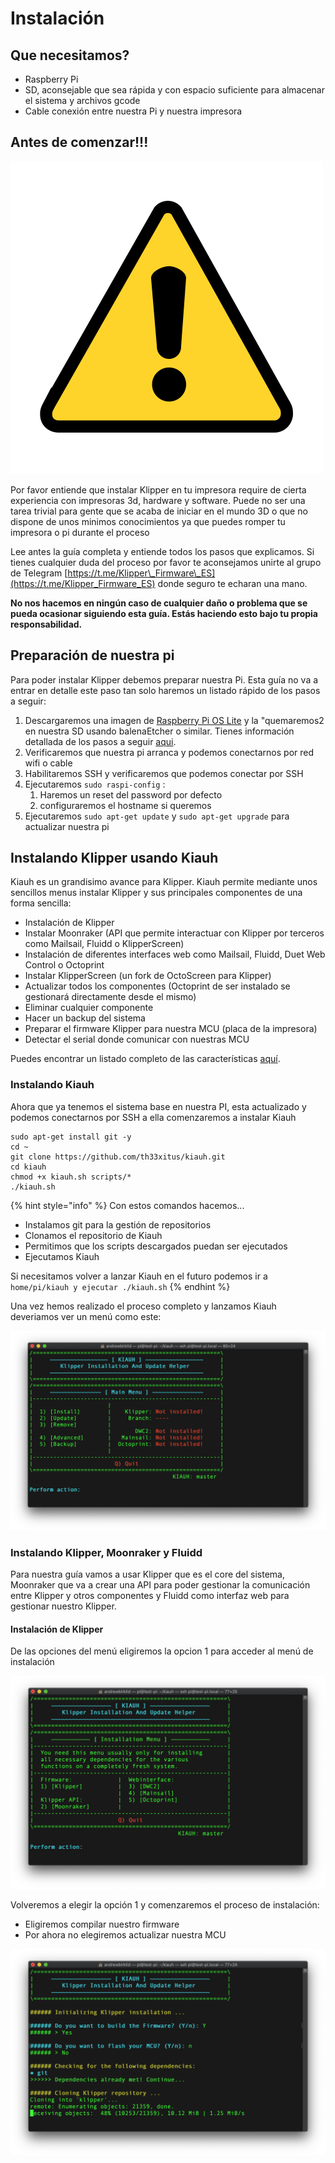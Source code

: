 # Instalación

## Que necesitamos?

* Raspberry Pi
* SD, aconsejable que sea rápida y con espacio suficiente para almacenar el sistema y archivos gcode
* Cable conexión entre nuestra Pi y nuestra impresora

## **Antes de comenzar!!!**

![](../.gitbook/assets/image%20%2844%29.png)

Por favor entiende que instalar Klipper en tu impresora require de cierta experiencia con impresoras 3d, hardware y software. Puede no ser una tarea trivial para gente que se acaba de iniciar en el mundo 3D o que no dispone de unos minimos conocimientos ya que puedes romper tu impresora o pi durante el proceso

Lee antes la guía completa y entiende todos los pasos que explicamos. Si tienes cualquier duda del proceso por favor te aconsejamos unirte al grupo de Telegram [https://t.me/Klipper\_Firmware\_ES](https://t.me/Klipper_Firmware_ES) donde seguro te echaran una mano.

**No nos hacemos en ningún caso de cualquier daño o problema que se pueda ocasionar siguiendo esta guía. Estás haciendo esto bajo tu propia responsabilidad.**

## Preparación de nuestra pi

Para poder instalar Klipper debemos preparar nuestra Pi. Esta guía no va a entrar en detalle este paso tan solo haremos un listado rápido de los pasos a seguir:

1. Descargaremos una imagen de [Raspberry Pi OS Lite](https://www.raspberrypi.org/documentation/installation/installing-images/README.md) y la "quemaremos2 en nuestra SD usando balenaEtcher o similar. Tienes información detallada de los pasos a seguir [aqui](https://3dwork.qitec.net/octoprint/instalacion/instalando-octoprint).
2. Verificaremos que nuestra pi arranca y podemos conectarnos por red wifi o cable
3. Habilitaremos SSH y verificaremos que podemos conectar por SSH
4. Ejecutaremos `sudo raspi-config` :
   1. Haremos un reset del password por defecto
   2. configuraremos el hostname si queremos
5. Ejecutaremos `sudo apt-get update` y `sudo apt-get upgrade` para actualizar nuestra pi

## Instalando Klipper usando Kiauh

Kiauh es un grandisimo avance para Klipper. Kiauh permite mediante unos sencillos menus instalar Klipper y sus principales componentes de una forma sencilla:

* Instalación de Klipper
* Instalar Moonraker \(API que permite interactuar con Klipper por terceros como Mailsail, Fluidd o KlipperScreen\)
* Instalación de diferentes interfaces web como Mailsail, Fluidd, Duet Web Control o Octoprint
* Instalar KlipperScreen \(un fork de OctoScreen para Klipper\)
* Actualizar todos los componentes \(Octoprint de ser instalado se gestionará directamente desde el mismo\)
* Eliminar cualquier componente
* Hacer un backup del sistema
* Preparar el firmware Klipper para nuestra MCU \(placa de la impresora\)
* Detectar el serial donde comunicar con nuestras MCU

Puedes encontrar un listado completo de las características [aquí](https://github.com/th33xitus/kiauh/blob/master/docs/features.md).

### Instalando Kiauh

Ahora que ya tenemos el sistema base en nuestra PI, esta actualizado y podemos conectarnos por SSH a ella comenzaremos a instalar Kiauh

```text
sudo apt-get install git -y
cd ~
git clone https://github.com/th33xitus/kiauh.git
cd kiauh
chmod +x kiauh.sh scripts/*
./kiauh.sh
```

{% hint style="info" %}
Con estos comandos hacemos...

* Instalamos git para la gestión de repositorios
* Clonamos el repositorio de Kiauh
* Permitimos que los scripts descargados puedan ser ejecutados
* Ejecutamos Kiauh

Si necesitamos volver a lanzar Kiauh en el futuro podemos ir a `home/pi/kiauh y ejecutar ./kiauh.sh`
{% endhint %}

Una vez hemos realizado el proceso completo y lanzamos Kiauh deveriamos ver un menú como este:

![](../.gitbook/assets/image%20%2845%29.png)

### Instalando Klipper, Moonraker y Fluidd

Para nuestra guía vamos a usar Klipper que es el core del sistema, Moonraker que va a crear una API para poder gestionar la comunicación entre Klipper y otros componentes y Fluidd como interfaz web para gestionar nuestro Klipper.

#### Instalación de Klipper

De las opciones del menú eligiremos la opcion 1 para acceder al menú de instalación

![](../.gitbook/assets/image%20%2846%29.png)

Volveremos a elegir la opción 1 y comenzaremos el proceso de instalación:

* Eligiremos compilar nuestro firmware
* Por ahora no elegiremos actualizar nuestra MCU

![](../.gitbook/assets/image%20%2847%29.png)

